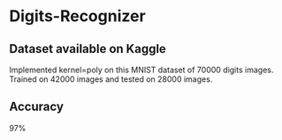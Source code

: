 # Digits-Recognizer
## Dataset available on Kaggle
Implemented kernel=poly on this MNIST dataset of 70000 digits images. Trained on 42000 images and tested on 28000 images.
## Accuracy
97%
